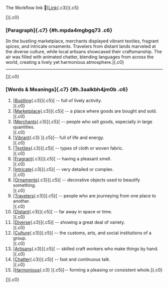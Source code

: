 The Workflow link
👏[[Link](https://www.google.com/url?q=http://www.google.com&sa=D&source=editors&ust=1761110765213802&usg=AOvVaw2x-CVi-JJDh3ugD3g3xHu2){.c3}]{.c5}

[]{.c0}

### [Paragraph]{.c7} {#h.mpda4mgbgq73 .c6}

[In the bustling marketplace, merchants displayed vibrant textiles,
fragrant spices, and intricate ornaments. Travelers from distant lands
marveled at the diverse culture, while local artisans showcased their
craftsmanship. The air was filled with animated chatter, blending
languages from across the world, creating a lively yet harmonious
atmosphere.]{.c0}

------------------------------------------------------------------------

[]{.c0}

### [Words & Meanings]{.c7} {#h.3aalkbh4jm0b .c6}

1.  [[Bustling](https://www.google.com/url?q=http://www.google.com&sa=D&source=editors&ust=1761110765214905&usg=AOvVaw05DtOl_7-ORTcbMfof-ED9){.c3}]{.c5}[ --
    full of lively activity.\
    ]{.c0}
2.  [[Marketplace](https://www.google.com/url?q=http://www.google.com&sa=D&source=editors&ust=1761110765215116&usg=AOvVaw05MU2IZI9Y7nCkR4G09Pin){.c3}]{.c5}[ --
    a place where goods are bought and sold.\
    ]{.c0}
3.  [[Merchants](https://www.google.com/url?q=http://www.google.com&sa=D&source=editors&ust=1761110765215309&usg=AOvVaw3OfLRNDirXGV5cm7VW7TAm){.c3}]{.c5}[ --
    people who sell goods, especially in large quantities.\
    ]{.c0}
4.  [[Vibrant](https://www.google.com/url?q=http://www.google.com&sa=D&source=editors&ust=1761110765215514&usg=AOvVaw3PG7B98MvpPqRZIlKEo6dR){.c3}
    ]{.c5}[-- full of life and energy.\
    ]{.c0}
5.  [[Textiles](https://www.google.com/url?q=http://www.google.com&sa=D&source=editors&ust=1761110765215674&usg=AOvVaw3Fn_B9Q4d00ce_lM6NHEKQ){.c3}]{.c5}[ --
    types of cloth or woven fabric.\
    ]{.c0}
6.  [[Fragrant](https://www.google.com/url?q=http://www.google.com&sa=D&source=editors&ust=1761110765215847&usg=AOvVaw18gQZetsuBZ4-Oa8RtzUEs){.c3}]{.c5}[ --
    having a pleasant smell.\
    ]{.c0}
7.  [[Intricate](https://www.google.com/url?q=http://www.google.com&sa=D&source=editors&ust=1761110765216031&usg=AOvVaw3cu4PblC06KJzmhoz4_T5j){.c3}]{.c5}[ --
    very detailed or complex.\
    ]{.c0}
8.  [[Ornaments](https://www.google.com/url?q=http://www.google.com&sa=D&source=editors&ust=1761110765216180&usg=AOvVaw24YSc_W2v4P0ZJZ-zlN-y-){.c3}]{.c5}[ --
    decorative objects used to beautify something.\
    ]{.c0}
9.  [[Travelers](https://www.google.com/url?q=http://www.google.com&sa=D&source=editors&ust=1761110765216361&usg=AOvVaw2Ldwc9IzU2NukcKHceA53X){.c3}]{.c5}[ --
    people who are journeying from one place to another.\
    ]{.c0}
10. [[Distant](https://www.google.com/url?q=http://www.google.com&sa=D&source=editors&ust=1761110765216597&usg=AOvVaw1rafBg4zIGiNF8Ynl57Gp1){.c3}]{.c5}[ --
    far away in space or time.\
    ]{.c0}
11. [[Diverse](https://www.google.com/url?q=http://www.google.com&sa=D&source=editors&ust=1761110765216796&usg=AOvVaw3e2QSqTLk0ZpYqWEm9FTiB){.c3}]{.c5}[ --
    showing a great deal of variety.\
    ]{.c0}
12. [[Culture](https://www.google.com/url?q=http://www.google.com&sa=D&source=editors&ust=1761110765216972&usg=AOvVaw1dAVICENHbKxek6SpFoZ2H){.c3}]{.c5}[ --
    the customs, arts, and social institutions of a group.\
    ]{.c0}
13. [[Artisans](https://www.google.com/url?q=http://www.google.com&sa=D&source=editors&ust=1761110765217181&usg=AOvVaw0Fm08vLomUnW97d2u_ox9x){.c3}]{.c5}[ --
    skilled craft workers who make things by hand.\
    ]{.c0}
14. [[Chatter](https://www.google.com/url?q=http://www.google.com&sa=D&source=editors&ust=1761110765217367&usg=AOvVaw0Oam2gMeN8_p9WtXjOYF_C){.c3}]{.c5}[ --
    fast and continuous talk.\
    ]{.c0}
15. [[Harmonious](https://www.google.com/url?q=http://www.google.com&sa=D&source=editors&ust=1761110765217535&usg=AOvVaw0GbQ6yC0M6P6hdBjw08Dl_){.c3}
    ]{.c5}[-- forming a pleasing or consistent whole.]{.c0}

[]{.c0}

